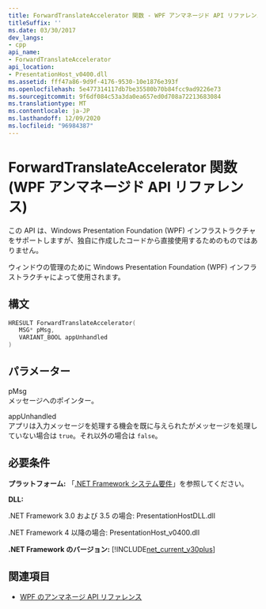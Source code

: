 ```yaml
---
title: ForwardTranslateAccelerator 関数 - WPF アンマネージド API リファレンス
titleSuffix: ''
ms.date: 03/30/2017
dev_langs:
- cpp
api_name:
- ForwardTranslateAccelerator
api_location:
- PresentationHost_v0400.dll
ms.assetid: fff47a86-9d9f-4176-9530-10e1876e393f
ms.openlocfilehash: 5e477314117db7be35580b70b84fcc9ad9226e73
ms.sourcegitcommit: 9f6df084c53a3da0ea657ed0d708a72213683084
ms.translationtype: MT
ms.contentlocale: ja-JP
ms.lasthandoff: 12/09/2020
ms.locfileid: "96984387"
---
```

# <a name="forwardtranslateaccelerator-function-wpf-unmanaged-api-reference"></a>ForwardTranslateAccelerator 関数 (WPF アンマネージド API リファレンス)
この API は、Windows Presentation Foundation (WPF) インフラストラクチャをサポートしますが、独自に作成したコードから直接使用するためのものではありません。  
  
 ウィンドウの管理のために Windows Presentation Foundation (WPF) インフラストラクチャによって使用されます。  
  
## <a name="syntax"></a>構文  
  
```cpp  
HRESULT ForwardTranslateAccelerator(  
   MSG* pMsg,
   VARIANT_BOOL appUnhandled  
)  
```  
  
## <a name="parameters"></a>パラメーター  
 pMsg  
 メッセージへのポインター。  
  
 appUnhandled  
 アプリは入力メッセージを処理する機会を既に与えられたがメッセージを処理していない場合は `true`。それ以外の場合は `false`。  
  
## <a name="requirements"></a>必要条件  
 **プラットフォーム:** 「[.NET Framework システム要件](/dotnet/framework/get-started/system-requirements)」を参照してください。  
  
 **DLL:**  
  
 .NET Framework 3.0 および 3.5 の場合: PresentationHostDLL.dll  
  
 .NET Framework 4 以降の場合: PresentationHost_v0400.dll  
  
 **.NET Framework のバージョン:** [!INCLUDE[net_current_v30plus](../../../includes/net-current-v30plus-md.md)]  
  
## <a name="see-also"></a>関連項目

- [WPF のアンマネージ API リファレンス](wpf-unmanaged-api-reference.md)
